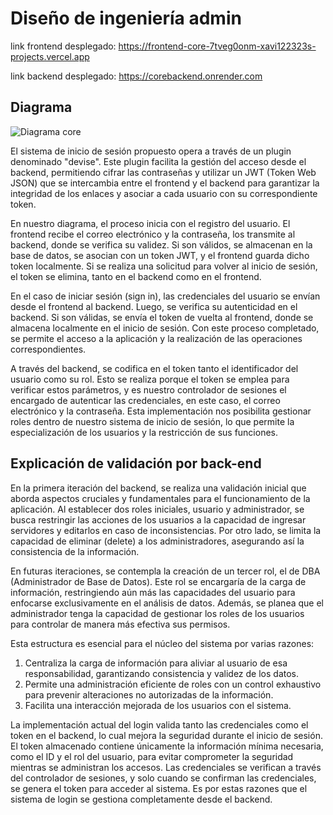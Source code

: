 # Diseño de ingeniería admin

link frontend desplegado: https://frontend-core-7tveg0onm-xavi122323s-projects.vercel.app

link backend desplegado: https://corebackend.onrender.com

## Diagrama

![Diagrama core](https://github.com/Xavi122323/DisenioIngWebCore/assets/65315734/2b6b109a-9ad9-4dbd-b659-24dde459846b)

El sistema de inicio de sesión propuesto opera a través de un plugin denominado "devise". Este plugin facilita la gestión del acceso desde el backend, permitiendo cifrar las contraseñas y utilizar un JWT (Token Web JSON) que se intercambia entre el frontend y el backend para garantizar la integridad de los enlaces y asociar a cada usuario con su correspondiente token.

En nuestro diagrama, el proceso inicia con el registro del usuario. El frontend recibe el correo electrónico y la contraseña, los transmite al backend, donde se verifica su validez. Si son válidos, se almacenan en la base de datos, se asocian con un token JWT, y el frontend guarda dicho token localmente. Si se realiza una solicitud para volver al inicio de sesión, el token se elimina, tanto en el backend como en el frontend.

En el caso de iniciar sesión (sign in), las credenciales del usuario se envían desde el frontend al backend. Luego, se verifica su autenticidad en el backend. Si son válidas, se envía el token de vuelta al frontend, donde se almacena localmente en el inicio de sesión. Con este proceso completado, se permite el acceso a la aplicación y la realización de las operaciones correspondientes.

A través del backend, se codifica en el token tanto el identificador del usuario como su rol. Esto se realiza porque el token se emplea para verificar estos parámetros, y es nuestro controlador de sesiones el encargado de autenticar las credenciales, en este caso, el correo electrónico y la contraseña. Esta implementación nos posibilita gestionar roles dentro de nuestro sistema de inicio de sesión, lo que permite la especialización de los usuarios y la restricción de sus funciones.

## Explicación de validación por back-end

En la primera iteración del backend, se realiza una validación inicial que aborda aspectos cruciales y fundamentales para el funcionamiento de la aplicación. Al establecer dos roles iniciales, usuario y administrador, se busca restringir las acciones de los usuarios a la capacidad de ingresar servidores y editarlos en caso de inconsistencias. Por otro lado, se limita la capacidad de eliminar (delete) a los administradores, asegurando así la consistencia de la información.

En futuras iteraciones, se contempla la creación de un tercer rol, el de DBA (Administrador de Base de Datos). Este rol se encargaría de la carga de información, restringiendo aún más las capacidades del usuario para enfocarse exclusivamente en el análisis de datos. Además, se planea que el administrador tenga la capacidad de gestionar los roles de los usuarios para controlar de manera más efectiva sus permisos.

Esta estructura es esencial para el núcleo del sistema por varias razones:

1. Centraliza la carga de información para aliviar al usuario de esa responsabilidad, garantizando consistencia y validez de los datos.
2. Permite una administración eficiente de roles con un control exhaustivo para prevenir alteraciones no autorizadas de la información.
3. Facilita una interacción mejorada de los usuarios con el sistema.
   
La implementación actual del login valida tanto las credenciales como el token en el backend, lo cual mejora la seguridad durante el inicio de sesión. El token almacenado contiene únicamente la información mínima necesaria, como el ID y el rol del usuario, para evitar comprometer la seguridad mientras se administran los accesos. Las credenciales se verifican a través del controlador de sesiones, y solo cuando se confirman las credenciales, se genera el token para acceder al sistema. Es por estas razones que el sistema de login se gestiona completamente desde el backend.
